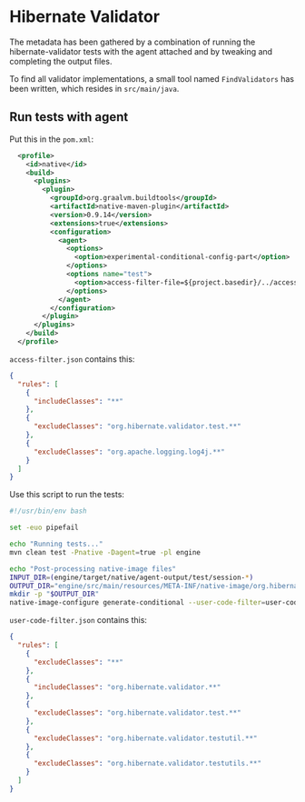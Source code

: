 # Hibernate Validator

The metadata has been gathered by a combination of running the hibernate-validator tests with the agent attached and
by tweaking and completing the output files.

To find all validator implementations, a small tool named `FindValidators` has been written, which resides in `src/main/java`.

## Run tests with agent

Put this in the `pom.xml`:

```xml
  <profile>
    <id>native</id>
    <build>
      <plugins>
        <plugin>
          <groupId>org.graalvm.buildtools</groupId>
          <artifactId>native-maven-plugin</artifactId>
          <version>0.9.14</version>
          <extensions>true</extensions>
          <configuration>
            <agent>
              <options>
                <option>experimental-conditional-config-part</option>
              </options>
              <options name="test">
                <option>access-filter-file=${project.basedir}/../access-filter.json</option>
              </options>
            </agent>
          </configuration>
        </plugin>
      </plugins>
    </build>
  </profile>
```

`access-filter.json` contains this:

```json
{
  "rules": [
    {
      "includeClasses": "**"
    },
    {
      "excludeClasses": "org.hibernate.validator.test.**"
    },
    {
      "excludeClasses": "org.apache.logging.log4j.**"
    }
  ]
}
```

Use this script to run the tests:

```bash
#!/usr/bin/env bash

set -euo pipefail

echo "Running tests..."
mvn clean test -Pnative -Dagent=true -pl engine

echo "Post-processing native-image files"
INPUT_DIR=(engine/target/native/agent-output/test/session-*)
OUTPUT_DIR="engine/src/main/resources/META-INF/native-image/org.hibernate.validator/hibernate-validator"
mkdir -p "$OUTPUT_DIR"
native-image-configure generate-conditional --user-code-filter=user-code-filter.json --input-dir="$INPUT_DIR" --output-dir="$OUTPUT_DIR"
```

`user-code-filter.json` contains this:

```json
{
  "rules": [
    {
      "excludeClasses": "**"
    },
    {
      "includeClasses": "org.hibernate.validator.**"
    },
    {
      "excludeClasses": "org.hibernate.validator.test.**"
    },
    {
      "excludeClasses": "org.hibernate.validator.testutil.**"
    },
    {
      "excludeClasses": "org.hibernate.validator.testutils.**"
    }
  ]
}
```
